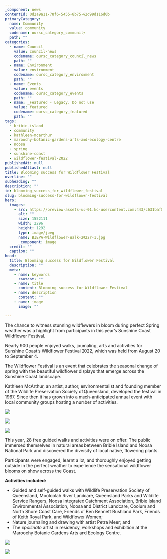 ```yaml
---
_component: news
contentId: 0d2a9a11-78f6-5455-8b75-62d99d116d0b
primaryCategory:
  name: Community
  value: community
  codename: oursc_category_community
  path: ""
categories:
  - name: Council
    value: council-news
    codename: oursc_category_council_news
    path: ""
  - name: Environment
    value: environment
    codename: oursc_category_environment
    path: ""
  - name: Events
    value: events
    codename: oursc_category_events
    path: ""
  - name: _Featured - Legacy. Do not use
    value: featured
    codename: oursc_category_featured
    path: ""
tags:
  - bribie-island
  - community
  - kathleen-mcarthur
  - maroochy-botanic-gardens-arts-and-ecology-centre
  - noosa
  - spring
  - sunshine-coast
  - wildflower-festival-2022
publishedAt: null
publishedAtLast: null
title: Blooming success for Wildflower Festival
overline: ""
subheading: ""
description: ""
id: blooming_success_for_wildflower_festival
slug: blooming-success-for-wildflower-festival
hero:
  images:
    - src: https://preview-assets-us-01.kc-usercontent.com:443/c631baf8-1b46-001f-580c-d0001b68b4a8/af71cbc0-ea90-4b5b-b366-27161acee7ba/BIEPA-Wildflower-Walk-2022r-1.jpg
      alt: ""
      size: 1552111
      width: 2296
      height: 1292
      type: image/jpeg
      name: BIEPA-Wildflower-Walk-2022r-1.jpg
      _component: image
  credit: ""
  caption: ""
head:
  title: Blooming success for Wildflower Festival
  description: ""
  meta:
    - name: keywords
      content: ""
    - name: title
      content: Blooming success for Wildflower Festival
    - name: description
      content: ""
    - name: image
      image: ""

---
```

The chance to witness stunning wildflowers in bloom during perfect Spring weather was a highlight from participants in this year’s Sunshine Coast Wildflower Festival.

Nearly 900 people enjoyed walks, journaling, arts and activities for Sunshine Coast’s Wildflower Festival 2022, which was held from August 20 to September 4.

The Wildflower Festival is an event that celebrates the seasonal change of spring with the beautiful wildflower displays that emerge across the Sunshine Coast landscape.

Kathleen McArthur, an artist, author, environmentalist and founding member of the Wildlife Preservation Society of Queensland, developed the festival in 1967. Since then it has grown into a much-anticipated annual event with local community groups hosting a number of activities.

![](https://preview-assets-us-01.kc-usercontent.com:443/c631baf8-1b46-001f-580c-d0001b68b4a8/23a47090-a6d1-4d84-8c9e-8a4688547de0/xpollinate-ManandWah-projections_Kari-trees-1024x768.jpeg)

![](https://preview-assets-us-01.kc-usercontent.com:443/c631baf8-1b46-001f-580c-d0001b68b4a8/11f0b9cd-4689-4619-a13b-1c9c40d125eb/5-1024x1024.jpg)

![](https://preview-assets-us-01.kc-usercontent.com:443/c631baf8-1b46-001f-580c-d0001b68b4a8/9572014d-de09-4300-9cab-eadea2d2339f/xpollinate-photography-workshop-with-Man-1-1024x768.jpeg)

This year, 28 free guided walks and activities were on offer. The public immersed themselves in natural areas between Bribie Island and Noosa National Park and discovered the diversity of local native, flowering plants.

Participants were engaged, learnt a lot, and thoroughly enjoyed getting outside in the perfect weather to experience the sensational wildflower blooms on show across the Coast.

**Activities included:**

*   Guided and self-guided walks with Wildlife Preservation Society of Queensland, Mooloolah River Landcare, Queensland Parks and Wildlife Service Rangers, Noosa Integrated Catchment Association, Bribie Island Environmental Association, Noosa and District Landcare, Coolum and North Shore Coast Care, Friends of Ben Bennett Bushland Park, Friends of Keith Royal Park, and Wildflower Women;
*   Nature journaling and drawing with artist Petra Meer; and
*   The *xpollinate* artist in residency, workshops and exhibition at the Maroochy Botanic Gardens Arts and Ecology Centre.

![](https://preview-assets-us-01.kc-usercontent.com:443/c631baf8-1b46-001f-580c-d0001b68b4a8/cff96bf1-5362-4b23-80eb-f727b1fe99e3/Mooloolah-River-Landcare-1.jpeg)

![](https://preview-assets-us-01.kc-usercontent.com:443/c631baf8-1b46-001f-580c-d0001b68b4a8/67ef0362-6dc4-4b04-ad51-51b54d9e969e/Mooloolah-River-Landcare-2.jpeg)
